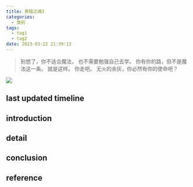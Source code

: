 ```yaml
---
title: 黑暗之魂3
categories:
  - 类别
tags:
  - tag1
  - tag2
date: 2023-03-22 21:39:13
---
```


>别想了，你不适合魔法，
>也不需要勉强自己去学。
>你有你的路，但不是魔法这一条。
>就是这样。
>你走吧。
>无火的余灰，你必然有你的使命吧？

<!-- more -->

![](/images/darksoul_st.png)


## last updated timeline


## introduction


## detail


## conclusion


## reference
